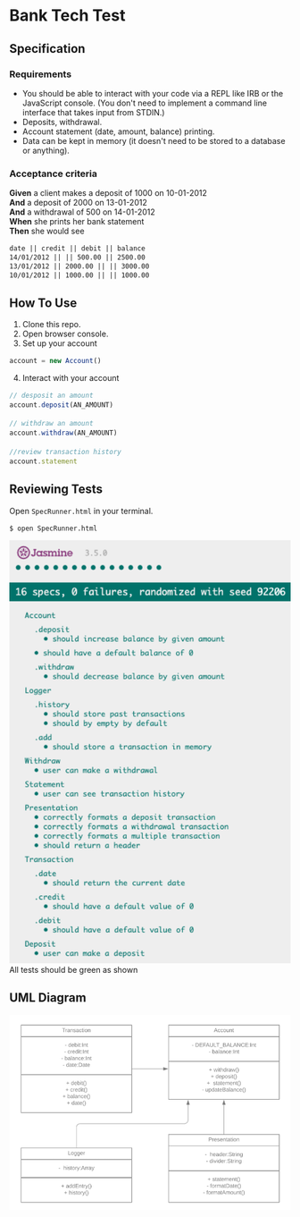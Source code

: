 # Bank Tech Test
## Specification

### Requirements

* You should be able to interact with your code via a REPL like IRB or the JavaScript console.  (You don't need to implement a command line interface that takes input from STDIN.)
* Deposits, withdrawal.
* Account statement (date, amount, balance) printing.
* Data can be kept in memory (it doesn't need to be stored to a database or anything).

### Acceptance criteria

**Given** a client makes a deposit of 1000 on 10-01-2012  
**And** a deposit of 2000 on 13-01-2012  
**And** a withdrawal of 500 on 14-01-2012  
**When** she prints her bank statement  
**Then** she would see

```
date || credit || debit || balance
14/01/2012 || || 500.00 || 2500.00
13/01/2012 || 2000.00 || || 3000.00
10/01/2012 || 1000.00 || || 1000.00
```
## How To Use
1. Clone this repo.
2. Open browser console.
3. Set up your account
  ```js
  account = new Account()
  ```
4. Interact with your account
  ```js
  // desposit an amount
  account.deposit(AN_AMOUNT)
  
  // withdraw an amount
  account.withdraw(AN_AMOUNT)
  
  //review transaction history
  account.statement
  ```
## Reviewing Tests
Open `SpecRunner.html` in your terminal. 
```
$ open SpecRunner.html
```
<img src="./images/jasmine_tests.png" width="700">
All tests should be green as shown

## UML Diagram
<img src="./images/UML_diagram.png" width="700">

